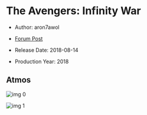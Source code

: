 # The Avengers: Infinity War

* Author: aron7awol

* [Forum Post](https://www.avsforum.com/threads/bass-eq-for-filtered-movies.2995212/post-56613830)

* Release Date: 2018-08-14
* Production Year: 2018

## Atmos

![img 0](https://i.imgur.com/uf7BXTn.jpg)

![img 1](https://i.imgur.com/p6fE2V4.jpg)

